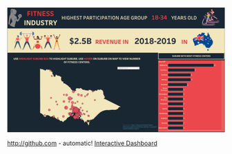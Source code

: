 
![screenshot](/try.png?raw=true "Optional Title")

http://github.com - automatic!
[Interactive Dashboard](https://public.tableau.com/views/victoriagym/Dashboard1?:display_count=y&:origin=viz_share_link)
